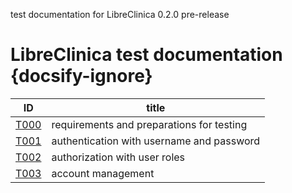 
test documentation for LibreClinica 0.2.0 pre-release

# LibreClinica test documentation {docsify-ignore}

| ID | title |
| -- | ----- |
| [T000](t000.md) | requirements and preparations for testing |
| [T001](t001.md) | authentication with username and password |
| [T002](t002.md) | authorization with user roles |
| [T003](t003.md) | account management |


